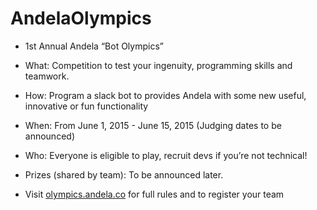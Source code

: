 # AndelaOlympics

- 1st Annual Andela “Bot Olympics”

- What: Competition to test your ingenuity, programming skills and teamwork.

- How: Program a slack bot to provides Andela with some new useful, innovative or fun functionality

- When: From June 1, 2015 - June 15, 2015 (Judging dates to be announced)

- Who: Everyone is eligible to play, recruit devs if you’re not technical!

- Prizes (shared by team): To be announced later.
- Visit [olympics.andela.co](http://olympics.andela.co) for full rules and to register your team


